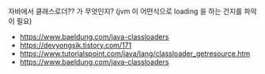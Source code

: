 ### 
자바에서 클래스로더?? 가 무엇인지? (jvm 이 어떤식으로 loading 을 하는 건지를 파악이 필요)
- https://www.baeldung.com/java-classloaders
- https://devyongsik.tistory.com/171
- https://www.tutorialspoint.com/java/lang/classloader_getresource.htm
- https://www.baeldung.com/java-classloaders